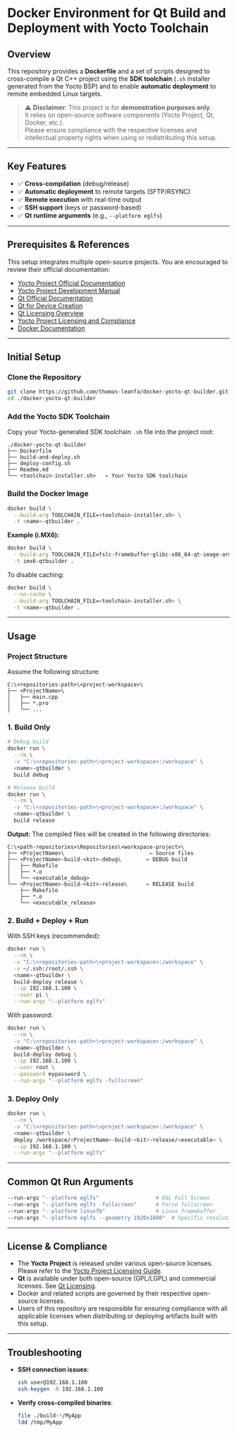 

# Docker Environment for Qt Build and Deployment with Yocto Toolchain

## Overview

This repository provides a **Dockerfile** and a set of scripts designed to cross-compile a Qt C++ project using the **SDK toolchain** (`.sh` installer generated from the Yocto BSP) and to enable **automatic deployment** to remote embedded Linux targets.

> ⚠️ **Disclaimer**: This project is for **demonstration purposes only**.  
> It relies on open-source software components (Yocto Project, Qt, Docker, etc.).  
> Please ensure compliance with the respective licenses and intellectual property rights when using or redistributing this setup.

---

## Key Features

- ✅ **Cross-compilation** (debug/release)
- ✅ **Automatic deployment** to remote targets (SFTP/RSYNC)
- ✅ **Remote execution** with real-time output
- ✅ **SSH support** (keys or password-based)
- ✅ **Qt runtime arguments** (e.g., `--platform eglfs`)

---

## Prerequisites & References

This setup integrates multiple open-source projects. You are encouraged to review their official documentation:

- [Yocto Project Official Documentation](https://docs.yoctoproject.org/)  
- [Yocto Project Development Manual](https://docs.yoctoproject.org/dev-manual/)  
- [Qt Official Documentation](https://doc.qt.io/)  
- [Qt for Device Creation](https://doc.qt.io/QtForDeviceCreation/index.html)  
- [Qt Licensing Overview](https://www.qt.io/licensing/)  
- [Yocto Project Licensing and Compliance](https://docs.yoctoproject.org/ref-manual/ref-manual.html#license-compliance)  
- [Docker Documentation](https://docs.docker.com/)  

---

## Initial Setup

### Clone the Repository
```bash
git clone https://github.com/thomas-leanfa/docker-yocto-qt-builder.git
cd ./docker-yocto-qt-builder
```

### Add the Yocto SDK Toolchain
Copy your Yocto-generated SDK toolchain `.sh` file into the project root:

```
./docker-yocto-qt-builder
├── Dockerfile
├── build-and-deploy.sh
├── deploy-config.sh
├── Readme.md
└── <toolchain-installer.sh>   ← Your Yocto SDK toolchain
```

### Build the Docker Image
```bash
docker build \
  --build-arg TOOLCHAIN_FILE=<toolchain-installer.sh> \
  -t <name>-qtbuilder .
```

**Example (i.MX6):**
```bash
docker build \
  --build-arg TOOLCHAIN_FILE=fslc-framebuffer-glibc-x86_64-qt-image-armv7at2hf-neon-toolchain-2.3.sh \
  -t imx6-qtbuilder .
```

To disable caching:
```bash
docker build \
  --no-cache \
  --build-arg TOOLCHAIN_FILE=<toolchain-installer.sh> \
  -t <name>-qtbuilder .
```

---

## Usage

### Project Structure
Assume the following structure:

```
C:\<repositories-path>\<project-workspace>\
├── <ProjectName>\
│   ├── main.cpp
│   ├── *.pro
│   └── ...
```

### 1. Build Only
```bash
# Debug build
docker run \
  --rm \
  -v "C:\<repositories-path>\<project-workspace>:/workspace" \
  <name>-qtbuilder \
  build debug

# Release build
docker run \
  --rm \
  -v "C:\<repositories-path>\<project-workspace>:/workspace" \
  <name>-qtbuilder \
  build release
```

**Output:** The compiled files will be created in the following directories:

```
C:\<path-repositories>\Repositories\<workspace-project>\
├── <ProjectName>\                           ← Source files
├── <ProjectName>-build-<kit>-debug\        ← DEBUG build
│   ├── Makefile
│   ├── *.o
│   └── <executable_debug>
└── <ProjectName>-build-<kit>-release\      ← RELEASE build
    ├── Makefile
    ├── *.o
    └── <executable_release>
```

### 2. Build + Deploy + Run
With SSH keys (recommended):
```bash
docker run \
  --rm \
  -v "C:\<repositories-path>\<project-workspace>:/workspace" \
  -v ~/.ssh:/root/.ssh \
  <name>-qtbuilder \
  build-deploy release \
  --ip 192.168.1.100 \
  --user pi \
  --run-args "--platform eglfs"
```

With password:
```bash
docker run \
  --rm \
  -v "C:\<repositories-path>\<project-workspace>:/workspace" \
  <name>-qtbuilder \
  build-deploy debug \
  --ip 192.168.1.100 \
  --user root \
  --password mypassword \
  --run-args "--platform eglfs -fullscreen"
```

### 3. Deploy Only
```bash
docker run \
  --rm \
  -v "C:\<repositories-path>\<project-workspace>:/workspace" \
  <name>-qtbuilder \
  deploy /workspace/<ProjectName>-build-<kit>-release/<executable> \
  --ip 192.168.1.100 \
  --run-args "--platform eglfs"
```

---

## Common Qt Run Arguments

```bash
--run-args "--platform eglfs"                  # EGL Full Screen
--run-args "--platform eglfs -fullscreen"      # Force fullscreen
--run-args "--platform linuxfb"                # Linux framebuffer
--run-args "--platform eglfs --geometry 1920x1080"  # Specific resolution
```

---

## License & Compliance

- The **Yocto Project** is released under various open-source licenses. Please refer to the [Yocto Project Licensing Guide](https://docs.yoctoproject.org/ref-manual/ref-manual.html#license-compliance).
- **Qt** is available under both open-source (GPL/LGPL) and commercial licenses. See [Qt Licensing](https://www.qt.io/licensing/).
- Docker and related scripts are governed by their respective open-source licenses.
- Users of this repository are responsible for ensuring compliance with all applicable licenses when distributing or deploying artifacts built with this setup.

---

## Troubleshooting

- **SSH connection issues**:  
  ```bash
  ssh user@192.168.1.100
  ssh-keygen -R 192.168.1.100
  ```
- **Verify cross-compiled binaries**:  
  ```bash
  file ./build-*/MyApp
  ldd /tmp/MyApp
  ```
